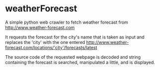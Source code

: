 # weatherForecast
A simple python web crawler to fetch weather forecast from http://www.weather-forecast.com

It requests the forecast for the city's name that is taken as input and replaces the 'city' with the one entered
http://www.weather-forecast.com/locations/'city'/forecasts/latest

The source code of the requested webpage is decoded and string containing the forecast is searched, manipulated a little, and is displayed.
